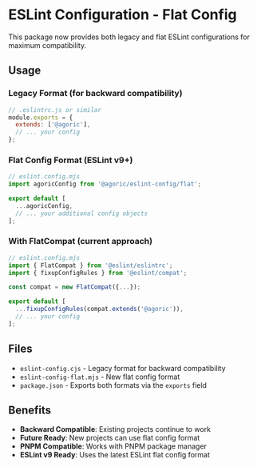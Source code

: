 # ESLint Configuration - Flat Config

This package now provides both legacy and flat ESLint configurations for maximum compatibility.

## Usage

### Legacy Format (for backward compatibility)
```javascript
// .eslintrc.js or similar
module.exports = {
  extends: ['@agoric'],
  // ... your config
};
```

### Flat Config Format (ESLint v9+)
```javascript
// eslint.config.mjs
import agoricConfig from '@agoric/eslint-config/flat';

export default [
  ...agoricConfig,
  // ... your additional config objects
];
```

### With FlatCompat (current approach)
```javascript
// eslint.config.mjs
import { FlatCompat } from '@eslint/eslintrc';
import { fixupConfigRules } from '@eslint/compat';

const compat = new FlatCompat({...});

export default [
  ...fixupConfigRules(compat.extends('@agoric')),
  // ... your config
];
```

## Files

- `eslint-config.cjs` - Legacy format for backward compatibility
- `eslint-config-flat.mjs` - New flat config format
- `package.json` - Exports both formats via the `exports` field

## Benefits

- **Backward Compatible**: Existing projects continue to work
- **Future Ready**: New projects can use flat config format
- **PNPM Compatible**: Works with PNPM package manager
- **ESLint v9 Ready**: Uses the latest ESLint flat config format